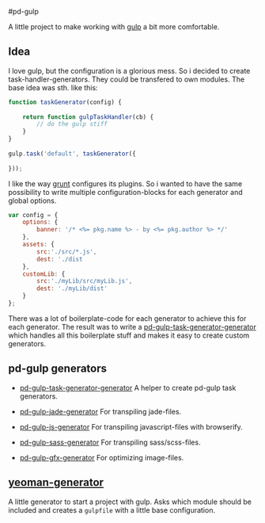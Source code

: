 #pd-gulp

A little project to make working with [gulp](https://github.com/gulpjs/gulp) a bit more comfortable.


## Idea

I love gulp, but the configuration is a glorious mess. So i decided to create task-handler-generators. They could be transfered to own modules. The base idea was sth. like this:

```javascript
function taskGenerator(config) {
	
	return function gulpTaskHandler(cb) {
		// do the gulp stiff
	}
}
	
gulp.task('default', taskGenerator({
	
}));
```

I like the way [grunt](http://gruntjs.com/) configures its plugins. So i wanted to have the same possibility to write multiple configuration-blocks for each generator and global options.

```javascript
var config = {
	options: {
		banner: '/* <%= pkg.name %> - by <%= pkg.author %> */'
	},
	assets: {
		src:'./src/*.js',
		dest: './dist
	},
	customLib: {
		src:'./myLib/src/myLib.js',
		dest: './myLib/dist'
	}
};
```	

There was a lot of boilerplate-code for each generator to achieve this for each generator. The result was to write a [pd-gulp-task-generator-generator](https://github.com/platdesign/pd-gulp-task-generator-generator) which handles all this boilerplate stuff and makes it easy to create custom generators.



## pd-gulp generators

- [pd-gulp-task-generator-generator](https://github.com/platdesign/pd-gulp-task-generator-generator) A helper to create pd-gulp task generators.

- [pd-gulp-jade-generator](https://github.com/platdesign/pd-gulp-jade-generator) For transpiling jade-files.

- [pd-gulp-js-generator](https://github.com/platdesign/pd-gulp-js-generator) For transpiling javascript-files with browserify.

- [pd-gulp-sass-generator](https://github.com/platdesign/pd-gulp-sass-generator) For transpiling sass/scss-files.

- [pd-gulp-gfx-generator](https://github.com/platdesign/pd-gulp-gfx-generator) For optimizing image-files.


## [yeoman-generator](https://github.com/platdesign/generator-pd-gulp)

A little generator to start a project with gulp. Asks which module should be included and creates a `gulpfile` with a little base configuration.